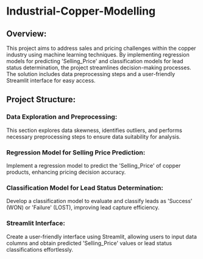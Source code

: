 # Industrial-Copper-Modelling
## Overview:
This project aims to address sales and pricing challenges within the copper industry using machine learning techniques. By implementing regression models for predicting 'Selling_Price' and classification models for lead status determination, the project streamlines decision-making processes. The solution includes data preprocessing steps and a user-friendly Streamlit interface for easy access.

## Project Structure:

### Data Exploration and Preprocessing: 
This section explores data skewness, identifies outliers, and performs necessary preprocessing steps to ensure data suitability for analysis.

### Regression Model for Selling Price Prediction: 
Implement a regression model to predict the 'Selling_Price' of copper products, enhancing pricing decision accuracy.

### Classification Model for Lead Status Determination: 
Develop a classification model to evaluate and classify leads as 'Success' (WON) or 'Failure' (LOST), improving lead capture efficiency.

### Streamlit Interface: 
Create a user-friendly interface using Streamlit, allowing users to input data columns and obtain predicted 'Selling_Price' values or lead status classifications effortlessly.
